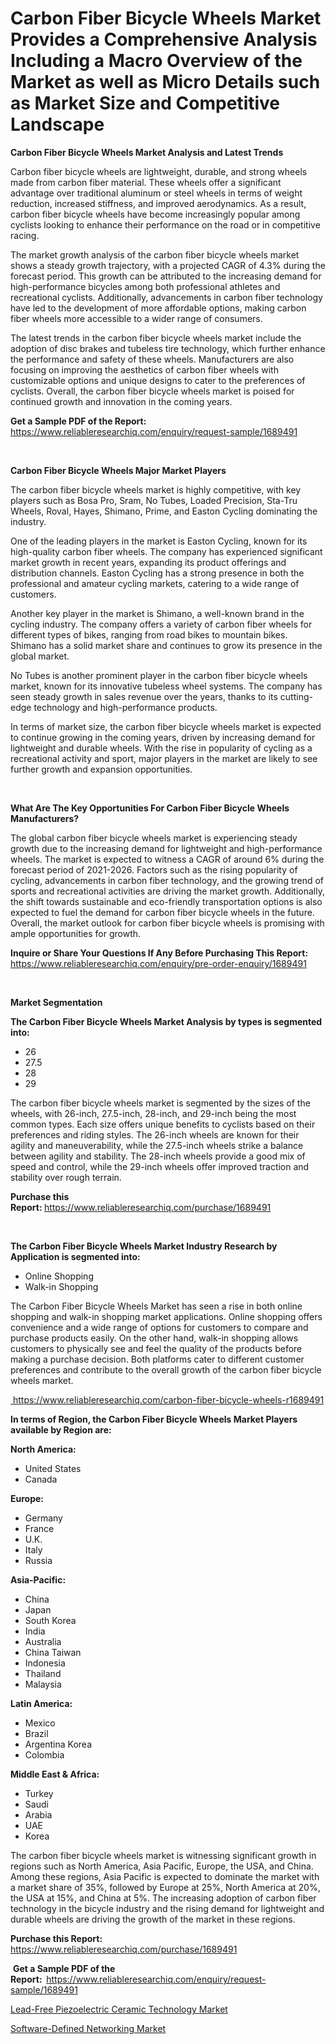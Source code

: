 <p><h1>Carbon Fiber Bicycle Wheels Market Provides a Comprehensive Analysis Including a Macro Overview of the Market as well as Micro Details such as Market Size and Competitive Landscape</h1></p><p><strong>Carbon Fiber Bicycle Wheels Market Analysis and Latest Trends</strong></p>
<p><p>Carbon fiber bicycle wheels are lightweight, durable, and strong wheels made from carbon fiber material. These wheels offer a significant advantage over traditional aluminum or steel wheels in terms of weight reduction, increased stiffness, and improved aerodynamics. As a result, carbon fiber bicycle wheels have become increasingly popular among cyclists looking to enhance their performance on the road or in competitive racing.</p><p>The market growth analysis of the carbon fiber bicycle wheels market shows a steady growth trajectory, with a projected CAGR of 4.3% during the forecast period. This growth can be attributed to the increasing demand for high-performance bicycles among both professional athletes and recreational cyclists. Additionally, advancements in carbon fiber technology have led to the development of more affordable options, making carbon fiber wheels more accessible to a wider range of consumers.</p><p>The latest trends in the carbon fiber bicycle wheels market include the adoption of disc brakes and tubeless tire technology, which further enhance the performance and safety of these wheels. Manufacturers are also focusing on improving the aesthetics of carbon fiber wheels with customizable options and unique designs to cater to the preferences of cyclists. Overall, the carbon fiber bicycle wheels market is poised for continued growth and innovation in the coming years.</p></p>
<p><strong>Get a Sample PDF of the Report:&nbsp;</strong> <a href="https://www.reliableresearchiq.com/enquiry/request-sample/1689491">https://www.reliableresearchiq.com/enquiry/request-sample/1689491</a></p>
<p>&nbsp;</p>
<p><strong>Carbon Fiber Bicycle Wheels Major Market Players</strong></p>
<p><p>The carbon fiber bicycle wheels market is highly competitive, with key players such as Bosa Pro, Sram, No Tubes, Loaded Precision, Sta-Tru Wheels, Roval, Hayes, Shimano, Prime, and Easton Cycling dominating the industry. </p><p>One of the leading players in the market is Easton Cycling, known for its high-quality carbon fiber wheels. The company has experienced significant market growth in recent years, expanding its product offerings and distribution channels. Easton Cycling has a strong presence in both the professional and amateur cycling markets, catering to a wide range of customers.</p><p>Another key player in the market is Shimano, a well-known brand in the cycling industry. The company offers a variety of carbon fiber wheels for different types of bikes, ranging from road bikes to mountain bikes. Shimano has a solid market share and continues to grow its presence in the global market.</p><p>No Tubes is another prominent player in the carbon fiber bicycle wheels market, known for its innovative tubeless wheel systems. The company has seen steady growth in sales revenue over the years, thanks to its cutting-edge technology and high-performance products.</p><p>In terms of market size, the carbon fiber bicycle wheels market is expected to continue growing in the coming years, driven by increasing demand for lightweight and durable wheels. With the rise in popularity of cycling as a recreational activity and sport, major players in the market are likely to see further growth and expansion opportunities.</p></p>
<p>&nbsp;</p>
<p><strong>What Are The Key Opportunities For Carbon Fiber Bicycle Wheels Manufacturers?</strong></p>
<p><p>The global carbon fiber bicycle wheels market is experiencing steady growth due to the increasing demand for lightweight and high-performance wheels. The market is expected to witness a CAGR of around 6% during the forecast period of 2021-2026. Factors such as the rising popularity of cycling, advancements in carbon fiber technology, and the growing trend of sports and recreational activities are driving the market growth. Additionally, the shift towards sustainable and eco-friendly transportation options is also expected to fuel the demand for carbon fiber bicycle wheels in the future. Overall, the market outlook for carbon fiber bicycle wheels is promising with ample opportunities for growth.</p></p>
<p><strong>Inquire or Share Your Questions If Any Before Purchasing This Report:</strong> <a href="https://www.reliableresearchiq.com/enquiry/pre-order-enquiry/1689491">https://www.reliableresearchiq.com/enquiry/pre-order-enquiry/1689491</a></p>
<p>&nbsp;</p>
<p><strong>Market Segmentation</strong></p>
<p><strong>The Carbon Fiber Bicycle Wheels Market Analysis by types is segmented into:</strong></p>
<p><ul><li>26</li><li>27.5</li><li>28</li><li>29</li></ul></p>
<p><p>The carbon fiber bicycle wheels market is segmented by the sizes of the wheels, with 26-inch, 27.5-inch, 28-inch, and 29-inch being the most common types. Each size offers unique benefits to cyclists based on their preferences and riding styles. The 26-inch wheels are known for their agility and maneuverability, while the 27.5-inch wheels strike a balance between agility and stability. The 28-inch wheels provide a good mix of speed and control, while the 29-inch wheels offer improved traction and stability over rough terrain.</p></p>
<p><strong>Purchase this Report:&nbsp;</strong><a href="https://www.reliableresearchiq.com/purchase/1689491">https://www.reliableresearchiq.com/purchase/1689491</a></p>
<p>&nbsp;</p>
<p><strong>The Carbon Fiber Bicycle Wheels Market Industry Research by Application is segmented into:</strong></p>
<p><ul><li>Online Shopping</li><li>Walk-in Shopping</li></ul></p>
<p><p>The Carbon Fiber Bicycle Wheels Market has seen a rise in both online shopping and walk-in shopping market applications. Online shopping offers convenience and a wide range of options for customers to compare and purchase products easily. On the other hand, walk-in shopping allows customers to physically see and feel the quality of the products before making a purchase decision. Both platforms cater to different customer preferences and contribute to the overall growth of the carbon fiber bicycle wheels market.</p></p>
<p><a href="https://www.reliableresearchiq.com/carbon-fiber-bicycle-wheels-r1689491">&nbsp;https://www.reliableresearchiq.com/carbon-fiber-bicycle-wheels-r1689491</a></p>
<p><strong>In terms of Region, the Carbon Fiber Bicycle Wheels Market Players available by Region are:</strong></p>
<p>
    <p> <strong> North America: </strong>
        <ul>
            <li>United States</li>
            <li>Canada</li>
        </ul>
        </p> 
    <p> <strong> Europe: </strong>
        <ul>
            <li>Germany</li>
            <li>France</li>
            <li>U.K.</li>
            <li>Italy</li>
            <li>Russia</li>
        </ul>
        </p> 
    <p> <strong> Asia-Pacific: </strong>
        <ul>
            <li>China</li>
            <li>Japan</li>
            <li>South Korea</li>
            <li>India</li>
            <li>Australia</li>
            <li>China Taiwan</li>
            <li>Indonesia</li>
            <li>Thailand</li>
            <li>Malaysia</li>
        </ul>
        </p> 
    <p> <strong> Latin America: </strong>
        <ul>
            <li>Mexico</li>
            <li>Brazil</li>
            <li>Argentina Korea</li>
            <li>Colombia</li>
        </ul>
        </p> 
    <p> <strong> Middle East & Africa: </strong>
        <ul>
            <li>Turkey</li>
            <li>Saudi</li>
            <li>Arabia</li>
            <li>UAE</li>
            <li>Korea</li>
        </ul>
    </p>
    </p>
<p><p>The carbon fiber bicycle wheels market is witnessing significant growth in regions such as North America, Asia Pacific, Europe, the USA, and China. Among these regions, Asia Pacific is expected to dominate the market with a market share of 35%, followed by Europe at 25%, North America at 20%, the USA at 15%, and China at 5%. The increasing adoption of carbon fiber technology in the bicycle industry and the rising demand for lightweight and durable wheels are driving the growth of the market in these regions.</p></p>
<p><strong>Purchase this Report: </strong><a href="https://www.reliableresearchiq.com/purchase/1689491">https://www.reliableresearchiq.com/purchase/1689491</a></p>
<p>&nbsp;<strong>Get a Sample PDF of the Report:&nbsp;&nbsp;</strong><a href="https://www.reliableresearchiq.com/enquiry/request-sample/1689491">https://www.reliableresearchiq.com/enquiry/request-sample/1689491</a></p>
<p><strong></strong></p>
<p><p><a href="https://view.publitas.com/reportprime-1/future-trends-in-global-lead-free-piezoelectric-ceramic-technology-market-market-insights-and-analysis-from-2024-to-2031-in-144-pages/">Lead-Free Piezoelectric Ceramic Technology Market</a></p><p><a href="https://github.com/mdinislamsheik/Market-Research-Report-List-1/blob/main/software-defined-networking-market.md">Software-Defined Networking Market</a></p></p>